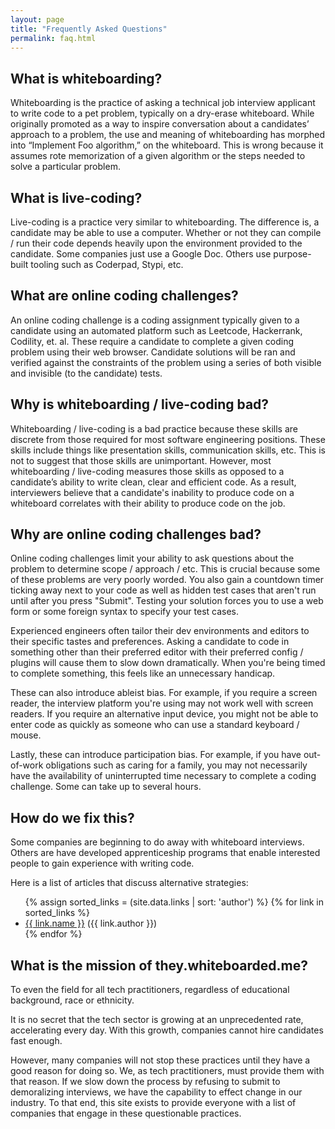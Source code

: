 ```yaml
---
layout: page
title: "Frequently Asked Questions"
permalink: faq.html
---
```


## What is whiteboarding?
Whiteboarding is the practice of asking a technical job interview applicant to
write code to a pet problem, typically on a dry-erase whiteboard. While
originally promoted as a way to inspire conversation about a candidates’
approach to a problem, the use and meaning of whiteboarding has morphed into
“Implement Foo algorithm,” on the whiteboard. This is wrong because it assumes
rote memorization of a given algorithm or the steps needed to solve a particular
problem.

## What is live-coding?
Live-coding is a practice very similar to whiteboarding. The difference is,
a candidate may be able to use a computer. Whether or not they can compile / run
their code depends heavily upon the environment provided to the candidate. Some
companies just use a Google Doc. Others use purpose-built tooling such as
Coderpad, Stypi, etc.

## What are online coding challenges?
An online coding challenge is a coding assignment typically given to a candidate
using an automated platform such as Leetcode, Hackerrank, Codility, et. al.
These require a candidate to complete a given coding problem using their web
browser. Candidate solutions will be ran and verified against the constraints of
the problem using a series of both visible and invisible (to the candidate)
tests.

## Why is whiteboarding / live-coding bad?
Whiteboarding / live-coding is a bad practice because these skills are discrete
from those required for most software engineering positions. These skills
include things like presentation skills, communication skills, etc. This is not
to suggest that those skills are unimportant. However, most whiteboarding
/ live-coding measures those skills as opposed to a candidate’s ability to write
clean, clear and efficient code. As a result, interviewers believe that
a candidate's inability to produce code on a whiteboard correlates with their
ability to produce code on the job.

## Why are online coding challenges bad?
Online coding challenges limit your ability to ask questions about the problem
to determine scope / approach / etc. This is crucial because some of these
problems are very poorly worded. You also gain a countdown timer ticking away
next to your code as well as hidden test cases that aren't run until after you
press "Submit". Testing your solution forces you to use a web form or some
foreign syntax to specify your test cases.

Experienced engineers often tailor their dev environments and editors to their
specific tastes and preferences. Asking a candidate to code in something other
than their preferred editor with their preferred config / plugins will cause
them to slow down dramatically. When you're being timed to complete something,
this feels like an unnecessary handicap.

These can also introduce ableist bias. For example, if you require a screen
reader, the interview platform you're using may not work well with screen
readers. If you require an alternative input device, you might not be able to
enter code as quickly as someone who can use a standard keyboard / mouse.

Lastly, these can introduce participation bias. For example, if you have
out-of-work obligations such as caring for a family, you may not necessarily
have the availability of uninterrupted time necessary to complete a coding
challenge. Some can take up to several hours.

## How do we fix this?
Some companies are beginning to do away with whiteboard interviews. Others are
have developed apprenticeship programs that enable interested people to gain
experience with writing code.

Here is a list of articles that discuss alternative strategies:

<ul>
{% assign sorted_links = (site.data.links | sort: 'author') %}
{% for link in sorted_links %}
    <li><a href="{{ link.url }}">{{ link.name }}</a> ({{ link.author }})</li>
{% endfor %}
</ul>

## What is the mission of they.whiteboarded.me?
To even the field for all tech practitioners, regardless of educational
background, race or ethnicity.

It is no secret that the tech sector is growing at an unprecedented rate,
accelerating every day. With this growth, companies cannot hire candidates fast
enough.

However, many companies will not stop these practices until they have a good
reason for doing so. We, as tech practitioners, must provide them with that
reason. If we slow down the process by refusing to submit to demoralizing
interviews, we have the capability to effect change in our industry. To that
end, this site exists to provide everyone with a list of companies that engage
in these questionable practices.
